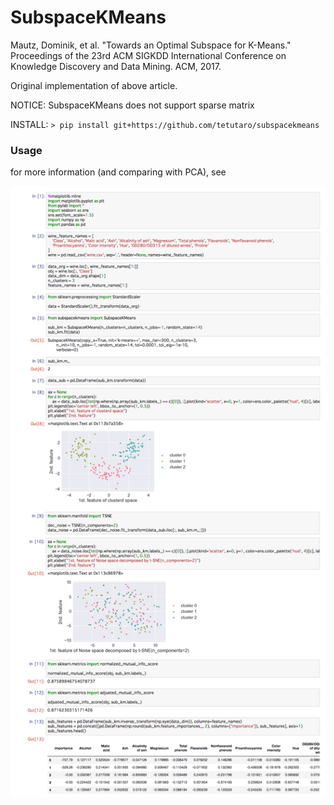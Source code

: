 SubspaceKMeans
==============

Mautz, Dominik, et al. "Towards an Optimal Subspace for K-Means." Proceedings of the 23rd ACM SIGKDD International Conference on Knowledge Discovery and Data Mining. ACM, 2017.

Original implementation of above article.

NOTICE: SubspaceKMeans does not support sparse matrix

INSTALL: `> pip install git+https://github.com/tetutaro/subspacekmeans`

### Usage

for more information (and comparing with PCA), see [](usage.ipynb)

![](usage.png)
